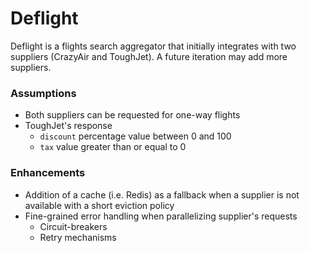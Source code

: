 # Deflight

Deflight is a flights search aggregator that initially integrates with two suppliers (CrazyAir and ToughJet). A future iteration may add more suppliers.

### Assumptions

- Both suppliers can be requested for one-way flights
- ToughJet's response
  - `discount` percentage value between 0 and 100
  - `tax` value greater than or equal to 0

### Enhancements

- Addition of a cache (i.e. Redis) as a fallback when a supplier is not available with a short eviction policy
- Fine-grained error handling when parallelizing supplier's requests
  - Circuit-breakers
  - Retry mechanisms
